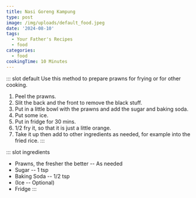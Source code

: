 ```yaml
---
title: Nasi Goreng Kampung
type: post
image: /img/uploads/default_food.jpeg
date: '2024-08-10'
tags:
  - Your Father's Recipes
  - food
categories:
  - food
cookingTime: 10 Minutes
---
```

::: slot default
Use this method to prepare prawns for frying or for other cooking.
<!-- more -->
1. Peel the prawns.
2. Slit the back and the front to remove the black stuff.
3. Put in a little bowl with the prawns and add the sugar and baking soda.
4. Put some ice.
5. Put in fridge for 30 mins.
6. 1/2 fry it, so that it is just a little orange.
7. Take it up then add to other ingredients as needed, for example into the fried rice.
:::

::: slot ingredients
- Prawns, the fresher the better -- As needed
- Sugar -- 1 tsp
- Baking Soda -- 1/2 tsp
- (Ice -- Optional)
- Fridge
:::
